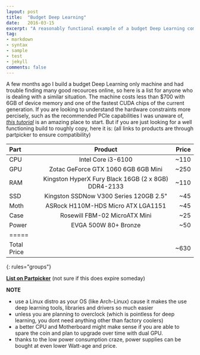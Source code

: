 ```yaml
---
layout: post
title:  "Budget Deep Learning"
date:   2016-03-15
excerpt: "A reasonably functional example of a budget Deep Learning computer build."
tag:
- markdown 
- syntax
- sample
- test
- jekyll
comments: false
---
```


A few months ago I build a budget Deep Learning only machine and had trouble finding many good recources online, so here is a list for anyone who is dealing with a similar situation. The machine costs less than $700 with 6GB of device memory and one of the fastest CUDA chips of the current generation. If you are looking to understand the hardware constraints more percisely, such as the recommended PCIe capabilities I was unaware of, *[this tutorial](http://timdettmers.com/2015/03/09/deep-learning-hardware-guide/)* is an amazing place to start. But if you are just looking for a well functioning build to roughly copy, here it is: (all links to products are through partpicker to ensure compatibility)

| Part | Product | Price |
|:--------|:-------:|--------:|
| CPU   | Intel Core i3-6100   | ~110   |
| GPU   | Zotac GeForce GTX 1060 6GB 6GB Mini   | ~250   |
| RAM   | Kingston HyperX Fury Black 16GB (2 x 8GB) DDR4-2133   | ~110   |
| SSD   | Kingston SSDNow V300 Series 120GB 2.5"   | ~45   |
| Moth   | ASRock H110M-HDS Micro ATX LGA1151   | ~45   |
| Case   | Rosewill FBM-02 MicroATX Mini   | ~25   |
| Power   | EVGA 500W 80+ Bronze   | ~50   |
|=====
| Total Price  |   | ~630
{: rules="groups"}

**[List on Partpicker](https://pcpartpicker.com/list/hvX33F)** (not sure if this does expire someday)

**NOTE** 

* use a Linux distro as your OS (like Arch-Linux) cause it makes the use deep learning tools, libraries and drivers so much easier
* unless you are planning to overclock (which is pointless for deep learning, you dont need anything other than factory coolers)
* a better CPU and Motherboard might make sense if you are able to spare the coin and plan to upgrade over time with dual GPU.
* thanks to the low power consumption craze, power supplies can be bought at even lower Watt-age and price.
